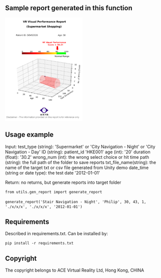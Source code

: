 ## Sample report generated in this function

<img src="report_example.png" width="50%">



## Usage example 



Input:
    test_type (string): 'Supermarket' or 'City Navigation - Night' or 'City Navigation - Day'
    ID (string): patient_id  'HKE001'
    age (int): '20'
    duration (float): '30.2'
    wrong_num (int): the wrong select choice or hit time 
    path (string): the full path of the folder to save reports 
    txt_file_name(string): the name of the target txt or csv file generated from Unity demo
    date_time (string or date type): the test date '2012-01-01'

Return:
    no returns, but generate reports into target folder

    from utils.gen_report import generate_report

    generate_report('Stair Navigation - Night', 'Philip', 30, 43, 1, './x/x/x', './x/x/x', '2012-01-01')

## Requirements
Described in requirements.txt. Can be installed by:  

    pip install -r requirements.txt

## Copyright
The copyright belongs to ACE Virtual Reality Ltd, Hong Kong, CHINA
